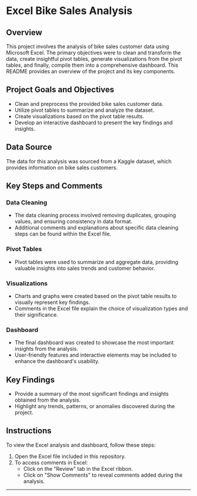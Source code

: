 # Excel Bike Sales Analysis

## Overview

This project involves the analysis of bike sales customer data using Microsoft Excel. The primary objectives were to clean and transform the data, create insightful pivot tables, generate visualizations from the pivot tables, and finally, compile them into a comprehensive dashboard. This README provides an overview of the project and its key components.

## Project Goals and Objectives

- Clean and preprocess the provided bike sales customer data.
- Utilize pivot tables to summarize and analyze the dataset.
- Create visualizations based on the pivot table results.
- Develop an interactive dashboard to present the key findings and insights.

## Data Source

The data for this analysis was sourced from a Kaggle dataset, which provides information on bike sales customers.

## Key Steps and Comments

### Data Cleaning

- The data cleaning process involved removing duplicates, grouping values, and ensuring consistency in data format.
- Additional comments and explanations about specific data cleaning steps can be found within the Excel file.

### Pivot Tables

- Pivot tables were used to summarize and aggregate data, providing valuable insights into sales trends and customer behavior.

### Visualizations

- Charts and graphs were created based on the pivot table results to visually represent key findings.
- Comments in the Excel file explain the choice of visualization types and their significance.

### Dashboard

- The final dashboard was created to showcase the most important insights from the analysis.
- User-friendly features and interactive elements may be included to enhance the dashboard's usability.

## Key Findings

- Provide a summary of the most significant findings and insights obtained from the analysis.
- Highlight any trends, patterns, or anomalies discovered during the project.

## Instructions

To view the Excel analysis and dashboard, follow these steps:

1. Open the Excel file included in this repository.
2. To access comments in Excel:
   - Click on the "Review" tab in the Excel ribbon.
   - Click on "Show Comments" to reveal comments added during the analysis.

---